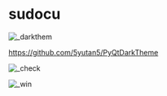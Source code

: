 # sudocu

![_darkthem](https://user-images.githubusercontent.com/43343453/223787262-8d1553bd-3757-484e-b931-f89dd7271c4b.png)


https://github.com/5yutan5/PyQtDarkTheme


![_check](https://user-images.githubusercontent.com/43343453/223754903-5716be01-0163-4e72-8dfe-f1780bffacd4.png)


![_win](https://user-images.githubusercontent.com/43343453/224110181-bda946cb-84f1-4f12-b1f5-b78ee87cd612.png)
